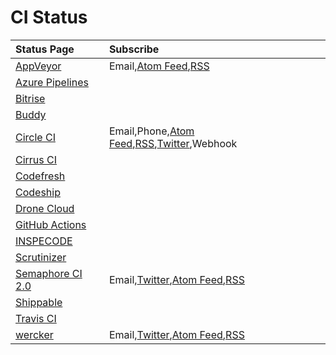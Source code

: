 # CI Status

|Status Page|Subscribe|
|:--|:--|
|[AppVeyor](https://status.appveyor.com/#)|Email,[Atom Feed](https://status.appveyor.com/history.atom),[RSS](https://status.appveyor.com/history.rss)|
|[Azure Pipelines](https://azure.microsoft.com/ja-jp/services/devops/pipelines/)|
|[Bitrise](https://www.bitrise.io)||
|[Buddy](https://buddy.works)||
|[Circle CI](https://status.circleci.com/)|Email,Phone,[Atom Feed](https://status.circleci.com/history.atom),[RSS](https://status.circleci.com/history.rss),[Twitter](https://twitter.com/CircleCIstatus),Webhook|
|[Cirrus CI](https://cirrus-ci.org/)||
|[Codefresh](https://codefresh.io/)||
|[Codeship](https://codeship.com/)||
|[Drone Cloud](https://cloud.drone.io/)||
|[GitHub Actions](https://www.githubstatus.com/)||
|[INSPECODE](https://rocro.com/inspecode)||
|[Scrutinizer](https://scrutinizer-ci.com)||
|[Semaphore CI 2.0](https://status.semaphoreci.com/)|Email,[Twitter](https://twitter.com/StatusSemaphore),[Atom Feed](https://status.semaphoreci.com/history.atom),[RSS](https://status.semaphoreci.com/history.rss)|
|[Shippable](http://shippable.com)||
|[Travis CI](https://travis-ci.com/)|
|[wercker](http://status.wercker.com/)|Email,[Twitter](https://twitter.com/wercker),[Atom Feed](http://status.wercker.com/history.atom),[RSS](http://status.wercker.com/history.rss)|
